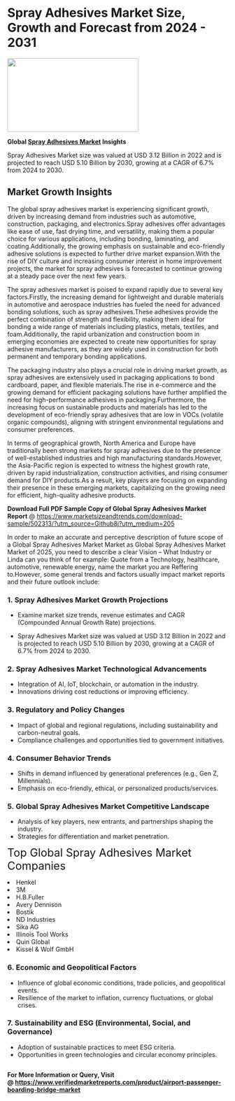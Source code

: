<H1>Spray Adhesives Market Size, Growth and Forecast from 2024 - 2031</H1><img class="aligncenter size-medium wp-image-584254" src="https://thirdeyenews.in/wp-content/uploads/2024/09/Global-Market-Research-300x168.jpeg" alt="" width="300" height="168" /><p><strong>Global&nbsp;<a href="https://www.marketsizeandtrends.com/download-sample/502313/?utm_source=Github8j?utm_medium=205">Spray Adhesives Market</a> Insights</strong></p><p>Spray Adhesives Market size was valued at USD 3.12 Billion in 2022 and is projected to reach USD 5.10 Billion by 2030, growing at a CAGR of 6.7% from 2024 to 2030.</p><p><h2>Market Growth Insights</h2> <p>The global spray adhesives market is experiencing significant growth, driven by increasing demand from industries such as automotive, construction, packaging, and electronics.Spray adhesives offer advantages like ease of use, fast drying time, and versatility, making them a popular choice for various applications, including bonding, laminating, and coating.Additionally, the growing emphasis on sustainable and eco-friendly adhesive solutions is expected to further drive market expansion.With the rise of DIY culture and increasing consumer interest in home improvement projects, the market for spray adhesives is forecasted to continue growing at a steady pace over the next few years.</p> <p>The spray adhesives market is poised to expand rapidly due to several key factors.Firstly, the increasing demand for lightweight and durable materials in automotive and aerospace industries has fueled the need for advanced bonding solutions, such as spray adhesives.These adhesives provide the perfect combination of strength and flexibility, making them ideal for bonding a wide range of materials including plastics, metals, textiles, and foam.Additionally, the rapid urbanization and construction boom in emerging economies are expected to create new opportunities for spray adhesive manufacturers, as they are widely used in construction for both permanent and temporary bonding applications.</p> <p>The packaging industry also plays a crucial role in driving market growth, as spray adhesives are extensively used in packaging applications to bond cardboard, paper, and flexible materials.The rise in e-commerce and the growing demand for efficient packaging solutions have further amplified the need for high-performance adhesives in packaging.Furthermore, the increasing focus on sustainable products and materials has led to the development of eco-friendly spray adhesives that are low in VOCs (volatile organic compounds), aligning with stringent environmental regulations and consumer preferences.</p> <p>In terms of geographical growth, North America and Europe have traditionally been strong markets for spray adhesives due to the presence of well-established industries and high manufacturing standards.However, the Asia-Pacific region is expected to witness the highest growth rate, driven by rapid industrialization, construction activities, and rising consumer demand for DIY products.As a result, key players are focusing on expanding their presence in these emerging markets, capitalizing on the growing need for efficient, high-quality adhesive products.</p> <p><span class=""><strong>Download Full PDF Sample Copy of Global Spray Adhesives Market Report</strong> @ <a href="https://www.marketsizeandtrends.com/download-sample/502313/?utm_source=Github8j?utm_medium=205" target="_blank">https://www.marketsizeandtrends.com/download-sample/502313/?utm_source=Github8j?utm_medium=205</a></span></p><p>In order to make an accurate and perceptive description of future scope of a Global&nbsp;Spray Adhesives Market Market as Global&nbsp;Spray Adhesives Market Market of 2025, you need to describe a clear Vision &ndash; What Industry or Linda can you think of for example: Quote from a Technology, healthcare, automotive, renewable energy, name the market you are Reffering to.However, some general trends and factors usually impact market reports and their future outlook include:</p><h3>1.&nbsp;<strong>Spray Adhesives Market Growth Projections</strong></h3><ul><li>Examine market size trends, revenue estimates and CAGR (Compounded Annual Growth Rate) projections.</li><li><p>Spray Adhesives Market size was valued at USD 3.12 Billion in 2022 and is projected to reach USD 5.10 Billion by 2030, growing at a CAGR of 6.7% from 2024 to 2030.</p></li></ul><h3>2.&nbsp;<strong>Spray Adhesives Market Technological Advancements</strong></h3><ul><li>Integration of AI, IoT, blockchain, or automation in the industry.</li><li>Innovations driving cost reductions or improving efficiency.</li></ul><h3>3.&nbsp;<strong>Regulatory and Policy Changes</strong></h3><ul><li>Impact of global and regional regulations, including sustainability and carbon-neutral goals.</li><li>Compliance challenges and opportunities tied to government initiatives.</li></ul><h3>4.&nbsp;<strong>Consumer Behavior Trends</strong></h3><ul><li>Shifts in demand influenced by generational preferences (e.g., Gen Z, Millennials).</li><li>Emphasis on eco-friendly, ethical, or personalized products/services.</li></ul><h3>5.&nbsp;<strong>Global Spray Adhesives Market Competitive Landscape</strong></h3><ul><li>Analysis of key players, new entrants, and partnerships shaping the industry.</li><li>Strategies for differentiation and market penetration.</li></ul><p data-pm-slice="1 1 []"><span style="color: inherit; font-family: inherit; font-size: 25px;">Top Global Spray Adhesives Market Companies</span></p><div class="" data-test-id=""><p><li>Henkel</li><li> 3M</li><li> H.B.Fuller</li><li> Avery Dennison</li><li> Bostik</li><li> ND Industries</li><li> Sika AG</li><li> Illinois Tool Works</li><li> Quin Global</li><li> Kissel & Wolf GmbH</li></p></div><h3>6.&nbsp;<strong>Economic and Geopolitical Factors</strong></h3><ul><li>Influence of global economic conditions, trade policies, and geopolitical events.</li><li>Resilience of the market to inflation, currency fluctuations, or global crises.</li></ul><h3>7.&nbsp;<strong>Sustainability and ESG (Environmental, Social, and Governance)</strong></h3><ul><li>Adoption of sustainable practices to meet ESG criteria.</li><li>Opportunities in green technologies and circular economy principles.</li></ul><h2><strong style="font-size: 14px;">For More Information or Query, Visit @&nbsp;</strong><a style="background-color: #ffffff; font-size: 14px;" href="https://www.marketsizeandtrends.com/report/spray-adhesives-market/" target="_blank">https://www.verifiedmarketreports.com/product/airport-passenger-boarding-bridge-market</a></h2>